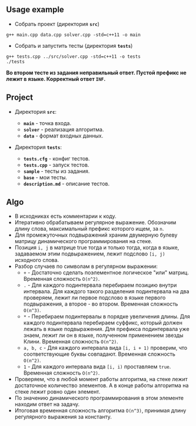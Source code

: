 ## Usage example

- Собрать проект (директория **`src`**)

```
g++ main.cpp data.cpp solver.cpp -std=c++11 -o main
```

- Собрать и запустить тесты (директория **`tests`**)

```
g++ tests.cpp ../src/solver.cpp -std=c++11 -o tests
./tests
```

**Во втором тесте из задания неправильный ответ. 
Пустой префикс не лежит в языке. 
Корректный ответ `INF`.**

## Project

- Директория **`src`**:
  - **`main`** - точка входа.
  - **`solver`** - реализация алгоритма.
  - **`data`** - формат входных данных.

- Директория **`tests`**:
  - **`tests.cfg`** - конфиг тестов.
  - **`tests.cpp`** - запуск тестов. 
  - **`sample`** - тесты из задания. 
  - **`base`** - мои тесты.
  - **`description.md`** - описание тестов.

## Algo

- В исходниках есть комментарии к коду.
- Итеративно обрабатываем регулярное выражение. 
Обозначим длину слова, максимальный префикс которого ищем, за `n`.
- Для промежуточных подвыражений храним двумерную булеву матрицу динамического программирования на стеке.
- Позиция `i, j` в матрице true тогда и только тогда, когда в языке, задаваемом этим подвыражением, 
лежит подслово `[i, j)` исходного слова.
- Разбор случаев по символам в регулярном выражении:
  - `+` - Достаточно сделать поэлементное логическое "или" матриц. Временная сложность `O(n^2)`.
  - `.` - Для каждого подинтервала перебираем позицию внутри интервала. 
  Для каждого такого разделения подинтервала на два проверяем, 
  лежит ли первое подслово в языке первого подвыражения, а второе - во втором. Временная сложность `O(n^3)`.
  - `*` - Перебираем подинтервалы в порядке увеличения длины.
  Для каждого подинтервала перебираем суффикс, который должен лежать в языке подвыражения. 
  Для префикса подинтервала уже знаем, лежит ли он в языке, полученном применением звезды Клини.
  Временная сложность `O(n^2)`.
  - `a, b, c` - Для каждого интервала вида `[i, i + 1)` проверим, что соответствующие буквы совпадают. 
  Временная сложность `O(n^2)`.
  - `1` - Для каждого интервала вида `[i, i)` проставляем `true`. Временная сложность `O(n^2)`.
- Проверяем, что в любой момент работы алгоритма, на стеке лежит достаточное количество элементов. 
А в конце работы алгоритма на стеке лежит ровно один элемент.
- По значению динамического программирования в этом элементе находим ответ на задачу.
- Итоговая временная сложность алгоритма `O(n^3)`, принимая длину регулярного выражения за константу. 
